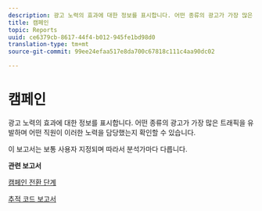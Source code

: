 ```yaml
---
description: 광고 노력의 효과에 대한 정보를 표시합니다. 어떤 종류의 광고가 가장 많은 트래픽을 유발하며 어떤 직원이 이러한 노력을 담당했는지 확인할 수 있습니다.
title: 캠페인
topic: Reports
uuid: ce6379cb-8617-44f4-b012-945fe1bd98d0
translation-type: tm+mt
source-git-commit: 99ee24efaa517e8da700c67818c111c4aa90dc02

---
```



# 캠페인

광고 노력의 효과에 대한 정보를 표시합니다. 어떤 종류의 광고가 가장 많은 트래픽을 유발하며 어떤 직원이 이러한 노력을 담당했는지 확인할 수 있습니다.

이 보고서는 보통 사용자 지정되며 따라서 분석가마다 다릅니다. 

**관련 보고서**

[캠페인 전환 단계](/help/components/c-variables/dimensionslist/reports-campaign-conversion-funnel.md)

[추적 코드 보고서](/help/components/c-variables/dimensionslist/reports-tracking-codes.md)
